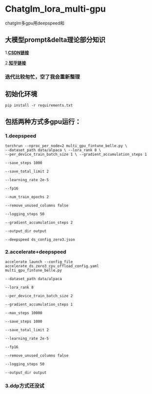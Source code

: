 # Chatglm_lora_multi-gpu
chatglm多gpu用deepspeed和
## 大模型prompt&delta理论部分知识 ##
1.**[CSDN链接](https://mp.csdn.net/mp_blog/creation/editor/129835450)**

2.**[知乎链接](https://zhuanlan.zhihu.com/p/617919855)**
### 迭代比较匆忙，空了我会重新整理 ###
## 初始化环境 ##
<code>pip install -r requirements.txt</code>
## 包括两种方式多gpu运行： ##
### 1.deepspeed ###
<code>torchrun --nproc_per_node=2 multi_gpu_fintune_belle.py \\
         --dataset_path data/alpaca \\
         --lora_rank 8 \\
         --per_device_train_batch_size 1 \\
         --gradient_accumulation_steps 1 \
         --save_steps 1000 \
         --save_total_limit 2 \
         --learning_rate 2e-5 \
         --fp16 \
         --num_train_epochs 2 \
         --remove_unused_columns false \
         --logging_steps 50 \
         --gradient_accumulation_steps 2 \
         --output_dir output \
         --deepspeed ds_config_zero3.json
</code>

### 2.accelerate+deepspeed ### 
<code>accelerate launch --config_file accelerate_ds_zero3_cpu_offload_config.yaml  multi_gpu_fintune_belle.py \
                  --dataset_path data/alpaca  \
                  --lora_rank 8 \
                  --per_device_train_batch_size 2 \
                  --gradient_accumulation_steps 1 \
                  --max_steps 10000 \
                  --save_steps 1000 \
                  --save_total_limit 2 \
                  --learning_rate 2e-5 \
                  --fp16 \
                  --remove_unused_columns false \
                  --logging_steps 50 \
                  --output_dir output
</code>

### 3.ddp方式还没试 ###
